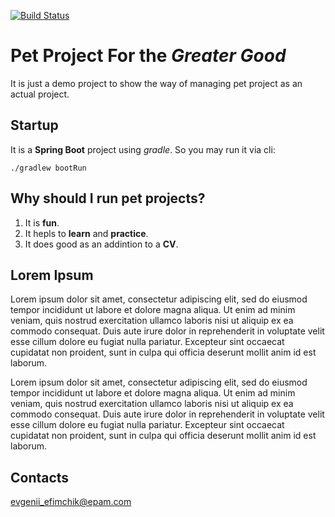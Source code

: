 [![Build Status](https://travis-ci.com/thejerome/itmo-pet-project-demo.svg?branch=main)](https://travis-ci.com/thejerome/itmo-pet-project-demo)

# Pet Project For the *Greater Good*

It is just a demo project to show the way of managing pet project as an actual project.

## Startup
It is a **Spring Boot** project using *gradle*. So you may run it via cli:
    
    ./gradlew bootRun

## Why should I run pet projects?
1. It is **fun**.
1. It hepls to **learn** and **practice**.
1. It does good as an addintion to a **CV**.



## Lorem Ipsum
Lorem ipsum dolor sit amet, consectetur adipiscing elit, sed do eiusmod tempor incididunt ut labore et dolore magna aliqua. Ut enim ad minim veniam, quis nostrud exercitation ullamco laboris nisi ut aliquip ex ea commodo consequat. Duis aute irure dolor in reprehenderit in voluptate velit esse cillum dolore eu fugiat nulla pariatur. Excepteur sint occaecat cupidatat non proident, sunt in culpa qui officia deserunt mollit anim id est laborum.

Lorem ipsum dolor sit amet, consectetur adipiscing elit, sed do eiusmod tempor incididunt ut labore et dolore magna aliqua. Ut enim ad minim veniam, quis nostrud exercitation ullamco laboris nisi ut aliquip ex ea commodo consequat. Duis aute irure dolor in reprehenderit in voluptate velit esse cillum dolore eu fugiat nulla pariatur. Excepteur sint occaecat cupidatat non proident, sunt in culpa qui officia deserunt mollit anim id est laborum.

## Contacts
evgenii_efimchik@epam.com
